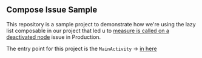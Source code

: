 ## Compose Issue Sample

This repository is a sample project to demonstrate how we're using the lazy list composable in our project that led u
to [measure is called on a deactivated node](https://issuetracker.google.com/issues/338739642) issue in Production.

The entry point for this project is the `MainActivity` -> [in here](https://github.com/esafirm/Compose-Issue-Sample/blob/main/app/src/main/java/issue/compose/MainActivity.kt)


